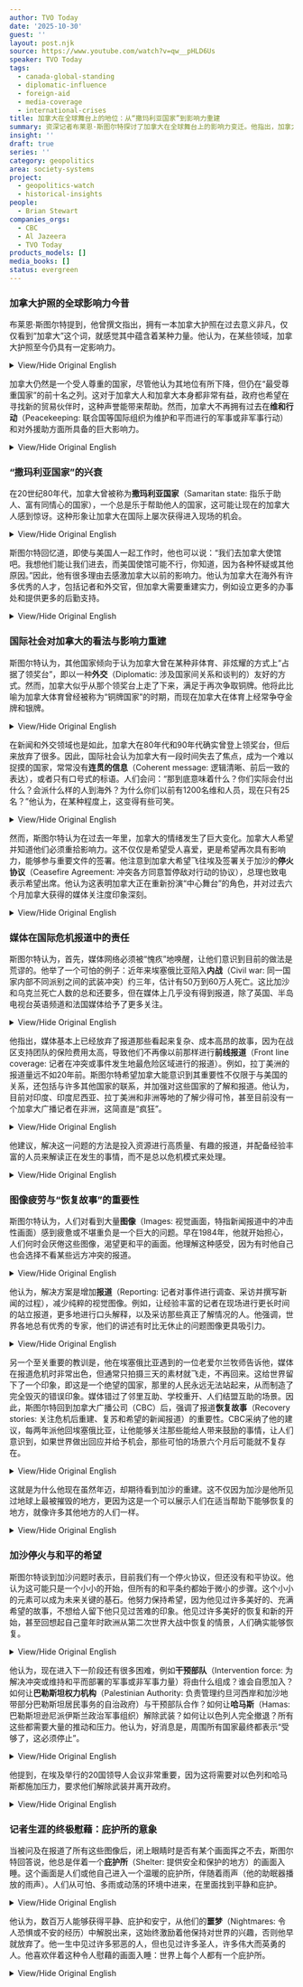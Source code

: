 ```yaml
---
author: TVO Today
date: '2025-10-30'
guest: ''
layout: post.njk
source: https://www.youtube.com/watch?v=qw__pHLD6Us
speaker: TVO Today
tags:
  - canada-global-standing
  - diplomatic-influence
  - foreign-aid
  - media-coverage
  - international-crises
title: 加拿大在全球舞台上的地位：从“撒玛利亚国家”到影响力重建
summary: 资深记者布莱恩·斯图尔特探讨了加拿大在全球舞台上的影响力变迁。他指出，加拿大护照曾象征着强大的外交影响力，尤其是在维和与对外援助方面被誉为“撒玛利亚国家”。然而，这种影响力在后期有所衰退，国际社会认为加拿大一度失去焦点。斯图尔特也观察到加拿大正努力重拾其在全球事务中的中心地位，并强调媒体在报道国际危机时应承担更多责任，不仅关注灾难，更要展现恢复与重建的希望。
insight: ''
draft: true
series: ''
category: geopolitics
area: society-systems
project:
  - geopolitics-watch
  - historical-insights
people:
  - Brian Stewart
companies_orgs:
  - CBC
  - Al Jazeera
  - TVO Today
products_models: []
media_books: []
status: evergreen
---
```

### 加拿大护照的全球影响力今昔

布莱恩·斯图尔特提到，他曾撰文指出，拥有一本加拿大护照在过去意义非凡，仅仅看到“加拿大”这个词，就感觉其中蕴含着某种力量。他认为，在某些领域，加拿大护照至今仍具有一定影响力。

<details>
<summary>View/Hide Original English</summary>
<p class="english-text">You write having a Canadian passport meant something looking just through your press passes. Just seeing the word Canada felt like there was some power to it. Do you think it holds the same sway. In some areas? It does.</p>
</details>

加拿大仍然是一个受人尊重的国家，尽管他认为其地位有所下降，但仍在“最受尊重国家”的前十名之列。这对于加拿大人和加拿大本身都非常有益，政府也希望在寻找新的贸易伙伴时，这种声誉能带来帮助。然而，加拿大不再拥有过去在**维和行动**（Peacekeeping: 联合国等国际组织为维护和平而进行的军事或非军事行动）和对外援助方面所具备的巨大影响力。

<details>
<summary>View/Hide Original English</summary>
<p class="english-text">Canada is still a respected country, though. I think it's fallen. It's still in the top ten of most respected countries, and that can really be very, very helpful for Canadians and Canada. And certainly the government's hoping it will be very helpful as it looks for new trading partners. But it doesn't have that same that same clout that it used to have when it was very big in peacekeeping, very big in foreign aid.</p>
</details>

### “撒玛利亚国家”的兴衰

在20世纪80年代，加拿大曾被称为**撒玛利亚国家**（Samaritan state: 指乐于助人、富有同情心的国家），一个总是乐于帮助他人的国家，这可能让现在的加拿大人感到惊讶。这种形象让加拿大在国际上屡次获得进入现场的机会。

<details>
<summary>View/Hide Original English</summary>
<p class="english-text">There was a period in the '80s. Canadians may be surprised by this now, but we were often referred to as the Samaritan state, the state that always wanted to be out there helping others. And that gave us a kind of a entrance over and over on the ground.</p>
</details>

斯图尔特回忆道，即使与美国人一起工作时，他也可以说：“我们去加拿大使馆吧。我想他们能让我们进去，而美国使馆可能不行，你知道，因为各种怀疑或其他原因。”因此，他有很多理由去感激加拿大以前的影响力。他认为加拿大在海外有许多优秀的人才，包括记者和外交官，但加拿大需要重建实力，例如设立更多的办事处和提供更多的后勤支持。

<details>
<summary>View/Hide Original English</summary>
<p class="english-text">Even when I was working with the Americans, I could say, let's go the Canadian Embassy. I think they'll be able to get us in where the American Embassy couldn't, you know, because of various suspicions or what have you. So I had many reasons to really appreciate that Canadian clout before. I think we have wonderful people abroad. And I have to underscore that. I think our reporters that are abroad now are as good as any in history, and I think we still have some extremely good diplomats, but we have to rebuild the strength, you know, more better, more bureaus and more more logistical support all the way through.</p>
</details>

### 国际社会对加拿大的看法与影响力重建

斯图尔特认为，其他国家倾向于认为加拿大曾在某种非体育、非炫耀的方式上“占据了领奖台”，即以一种**外交**（Diplomatic: 涉及国家间关系和谈判的）友好的方式。然而，加拿大似乎从那个领奖台上走了下来，满足于再次争取铜牌。他将此比喻为加拿大体育曾经被称为“铜牌国家”的时期，而现在加拿大在体育上经常争夺金牌和银牌。

<details>
<summary>View/Hide Original English</summary>
<p class="english-text">I think other countries, from what I gather, you know, tend to feel that we, we, we own the podium in a kind of non-sports way, a non swaggering way, but in a kind of diplomatic, friendly way. And we sort of stepped down from that podium and were content to go for bronze again. You know, there was a time when Canadian Sports Canada was known as the bronze medal nation, right? Well, we're not anymore. We're up there often for gold and silvers and all that.</p>
</details>

在新闻和外交领域也是如此，加拿大在80年代和90年代确实曾登上领奖台，但后来放弃了很多。因此，国际社会认为加拿大有一段时间失去了焦点，成为一个难以捉摸的国家，常常没有**连贯的信息**（Coherent message: 逻辑清晰、前后一致的表达），或者只有口号式的标语。人们会问：“那到底意味着什么？你们实际会付出什么？会派什么样的人到海外？为什么你们以前有1200名维和人员，现在只有25名？”他认为，在某种程度上，这变得有些可笑。

<details>
<summary>View/Hide Original English</summary>
<p class="english-text">Well, the same way with in our journalism and our diplomacy and the rest of it, we really were did manage to get on the podium in the '80s and '90s through that period and then gave a lot of it up. So they think that for a period we lost focus. We seem to be a hard country to read. We didn't seem to have a coherent message quite often, or we would have a bumper sticker slogan as a message and people say, well, what does that mean, really? What are you actually going to give? What kind of people are you going to send abroad? How come you used to have, you know, 1200 peacekeepers in the world? Now you've got 25, right? I mean, at some stage it becomes almost a little bit laughable.</p>
</details>

然而，斯图尔特认为在过去一年里，加拿大的情绪发生了巨大变化。加拿大人希望并知道他们必须重拾影响力。这不仅仅是希望受人喜爱，更是希望再次具有影响力，能够参与重要文件的签署。他注意到加拿大希望飞往埃及签署关于加沙的**停火协议**（Ceasefire Agreement: 冲突各方同意暂停敌对行动的协议），总理也致电表示希望出席。他认为这表明加拿大正在重新扮演“中心舞台”的角色，并对过去六个月加拿大获得的媒体关注度印象深刻。

<details>
<summary>View/Hide Original English</summary>
<p class="english-text">Now, having said that, I think there's a big change in the Canadian mood that I feel in the last year. And I think Canada Canadians want to get back and know they have to get back. I really think is very important. It's not just a wish to be well-liked. It's a wish to be influential again, to be able to be. At the signing of documents. Notice Canada wanted to fly into Egypt for the signing of the cease fire agreement over Gaza. It you know, our Prime Minister phoned up and said, I want to come to be there. I'm not sure we would have done that before. So I think there's much more of Canada taking a we're in centre stage again role. And I'm very impressed by the amount of media coverage Canada tends to get now in the last six months or so. Over that before.</p>
</details>

### 媒体在国际危机报道中的责任

斯图尔特认为，首先，媒体网络必须被“愧疚”地唤醒，让他们意识到目前的做法是荒谬的。他举了一个可怕的例子：近年来埃塞俄比亚陷入**内战**（Civil war: 同一国家内部不同派别之间的武装冲突）约三年，估计有50万到60万人死亡。这比加沙和乌克兰死亡人数的总和还要多，但在媒体上几乎没有得到报道，除了英国、半岛电视台英语频道和法国媒体给予了更多关注。

<details>
<summary>View/Hide Original English</summary>
<p class="english-text">I think I think, first of all, networks have to be guilted back into realising, you know, what you're doing is ridiculous. I mean, I'll give you one horrible example that Ethiopia fell back into a civil war in recent years for about three year period when it's estimated that somewhere between half a million and 600,000 people died. That's more people than died in Gaza and Ukraine combined, yet got almost no coverage in the media. Very, very little coverage except in maybe the British and Al Jazeera and English and the French gave it more coverage.</p>
</details>

他指出，媒体基本上已经放弃了报道那些看起来复杂、成本高昂的故事，因为在战区支持团队的保险费用太高，导致他们不再像以前那样进行**前线报道**（Front line coverage: 记者在冲突或事件发生地最危险区域进行的报道）。例如，拉丁美洲的报道量远不如20年前。斯图尔特希望加拿大能意识到其重要性不仅限于与美国的关系，还包括与许多其他国家的联系，并加强对这些国家的了解和报道。他认为，目前对印度、印度尼西亚、拉丁美洲和非洲等地的了解少得可怜，甚至目前没有一个加拿大广播记者在非洲，这简直是“疯狂”。

<details>
<summary>View/Hide Original English</summary>
<p class="english-text">But basically we've turned we've just gone away from covering stories because they seem complex, more costly to go there. And how would you support a team in the field? We don't do front line coverage in wars like Ukraine anymore, because the insurance is so high, and so we were sort of backing off, covering a lot of areas of the world. We don't cover Latin America nearly as much as we were doing so 20 years ago. This needs to be explained more, but I think the networks have to be somewhat guilted back and guilt themselves back. And I'm hoping that this, this whole era we're going into now where Canada is really realising we're not just Canada, US in terms of importance, we're Canada and a lot of other countries that we better get to know about much more than we do and have been reporting on in recent years. And we're scandalously unaware, really. You know, the big picture in India or Indonesia, Latin America, Africa. I don't think there's a single Canadian broadcast correspondent in Africa at the moment, which is just crazy.</p>
</details>

他建议，解决这一问题的方法是投入资源进行高质量、有趣的报道，并配备经验丰富的人员来解读正在发生的事情，而不是总以危机模式来处理。

<details>
<summary>View/Hide Original English</summary>
<p class="english-text">So that would help it. And then then putting the resources into the coverage, making the coverage good and interesting, which foreign news tends to be. And then at the base itself, you need experienced people able to interpret what's going on in a lesson. It's always a crisis mode.</p>
</details>

### 图像疲劳与“恢复故事”的重要性

斯图尔特认为，人们对看到大量**图像**（Images: 视觉画面，特指新闻报道中的冲击性画面）感到疲惫或不堪重负是一个巨大的问题。早在1984年，他就开始担心，人们何时会厌倦这些图像，渴望更和平的画面。他理解这种感受，因为有时他自己也会选择不看某些远方冲突的报道。

<details>
<summary>View/Hide Original English</summary>
<p class="english-text">I think that is a massive problem. I worried even back in 1984, all those years ago, that the images we were sending out, at what point would people just say, you know, I don't want to live with these kind of images, you know, I want a better peaceful images and I can't fault them, you know? I mean, there are certain times when I'm watching images of coverage from afar where I just I think I'll miss that tonight. I'll watch something else. It's understandable. It's human nature.</p>
</details>

他认为，解决方案是增加**报道**（Reporting: 记者对事件进行调查、采访并撰写新闻的过程），减少纯粹的视觉图像。例如，让经验丰富的记者在现场进行更长时间的站立报道，更多地进行口头解释，以及采访那些真正了解情况的人。他强调，世界各地总有优秀的专家，他们的讲述有时比无休止的问题图像更具吸引力。

<details>
<summary>View/Hide Original English</summary>
<p class="english-text">I don't know what. I don't know what the answer to that is, except to put more reporting and less of the image in, like, you know, I think longer stand ups by experienced reporters in the field that are less the vivid images, but more the verbal explanation, longer interviews with people who know what they's talking about. And there are so many of those, I mean, they're always good experts. Wherever you go in the world, those things can be more compelling at times than the endless images of problems.</p>
</details>

另一个至关重要的教训是，他在埃塞俄比亚遇到的一位老爱尔兰牧师告诉他，媒体在报道危机时非常出色，但通常只拍摄三天的素材就飞走，不再回来。这给世界留下了一个印象，即这是一个绝望的国家，那里的人民永远无法站起来，从而制造了完全毁灭的错误印象。媒体错过了邻里互助、学校重开、人们结盟互助的场景。因此，斯图尔特回到加拿大广播公司（CBC）后，强调了报道**恢复故事**（Recovery stories: 关注危机后重建、复苏和希望的新闻报道）的重要性。CBC采纳了他的建议，每两年派他回埃塞俄比亚，让他能够关注那些能给人带来鼓励的事情，让人们意识到，如果世界做出回应并给予机会，那些可怕的场景六个月后可能就不复存在。

<details>
<summary>View/Hide Original English</summary>
<p class="english-text">And the other thing that I think is critically important. One lesson I learned in Ethiopia was of a very old Irish priest, came up to me in a feeding centre and said, you know, you media are just wonderful at coming into crises. You run in, you do three days of footage and then you fly away again and you don't come back and we have to stay on afterwards, of course. And the world gets an image that this was a hopeless country of hopeless people who never managed to get off their knees. And you create this wrong impression of complete devastation. You're not around to see people NEIGHBOURS come back together. Schools reopen, people form alliances and start helping each other. You miss that. So I went back to CBC and said, you know, he has a real point, and I think CBC's duty must be to go back and do recovery stories a great deal. And they did. Said they started to send me back almost every two years to Ethiopia, where I could focus on the kind of things that gave people encouragement to realise, you know, these horrible scenes you're seeing. They need not be the same scenes six months from now. If the world responds and the country is given a chance.</p>
</details>

这就是为什么他现在虽然年迈，却期待看到加沙的重建。这不仅因为加沙是他所见过地球上最被摧毁的地方，更因为这是一个可以展示人们在适当帮助下能够恢复的地方，就像许多其他地方的人们一样。

<details>
<summary>View/Hide Original English</summary>
<p class="english-text">That's why, in a way, I have to say I'm rather old now. I look forward to seeing the rebuilding of Gaza, you know, not just because it's the most wrecked place I've ever seen on Earth, but it's a place that will show that people can, with the proper help, come back as they do come back from so many places.</p>
</details>

### 加沙停火与和平的希望

斯图尔特谈到加沙问题时表示，目前我们有一个停火协议，但还没有和平协议。他认为这可能只是一个小小的开始，但所有的和平条约都始于微小的步骤。这个小小的元素可以成为未来关键的基石。他努力保持希望，因为他见过许多美好的、充满希望的故事，不想给人留下他只见过苦难的印象。他见过许多美好的恢复和新的开始，甚至回想起自己童年时欧洲从第二次世界大战中恢复的情景，人们确实能够恢复。

<details>
<summary>View/Hide Original English</summary>
<p class="english-text">Well, I think we have a ceasefire. We don't have a peace agreement. We have a ceasefire agreement. You could say it's a small step, but, you know, all peace treaties begin. Small people say, oh, well, it's only a small element. Well, you have to start somewhere. And that small element can become the key building block down the road. So I try to be hopeful because I've seen wonderful, hopeful stories. I don't want to give people the impression I've only seen misery in life. I've seen a lot of wonderful recovery and new beginnings life. And, you know, I think back even to my childhood as a young child with Europe recovering from the Second World War, people do recover.</p>
</details>

他认为，现在进入下一阶段还有很多困难，例如**干预部队**（Intervention force: 为解决冲突或维持和平而部署的军事或非军事力量）将由什么组成？谁会自愿加入？如何让**巴勒斯坦权力机构**（Palestinian Authority: 负责管理约旦河西岸和加沙地带部分巴勒斯坦居民事务的自治政府）与干预部队合作？如何让**哈马斯**（Hamas: 巴勒斯坦逊尼派伊斯兰政治军事组织）解除武装？如何让以色列人完全撤退？所有这些都需要大量的推动和压力。他认为，好消息是，周围所有国家最终都表示“受够了，这必须停止”。

<details>
<summary>View/Hide Original English</summary>
<p class="english-text">So I think there's a lot of difficulty now to go on to the next phase, the intervention force. What's it going to be made of? Who's going to volunteer to go into that? How are you going to bring a Palestinian Authority into work with that intervention force? How are you going to get Hamas to disarm? How are you going to get the Israelis to fully pull back all these stage by stage things that that need a lot of push and pressure? And the good thing I feel what I think is essential is that finally, all the countries around are saying, that's it, we've had it. This has to stop.</p>
</details>

他提到，在埃及举行的20国领导人会议非常重要，因为这将需要对以色列和哈马斯都施加压力，要求他们解除武装并离开政府。

<details>
<summary>View/Hide Original English</summary>
<p class="english-text">And, you know, it was very interesting that session in Egypt when 20 leaders of nations got together, because I think that's going to be needed. Pressure can maintained on Israel, pressure maintained on Hamas as well, that you've got to disarm. You've got to leave government.</p>
</details>

### 记者生涯的终极慰藉：庇护所的意象

当被问及在报道了所有这些图像后，闭上眼睛时是否有某个画面挥之不去，斯图尔特回答说，他总是伴着一个**庇护所**（Shelter: 提供安全和保护的地方）的画面入睡。这个画面是人们或他自己进入一个温暖的庇护所，伴随着雨声（他的助眠器播放的雨声）。人们从可怕、多雨或动荡的环境中进来，在里面找到平静和庇护。

<details>
<summary>View/Hide Original English</summary>
<p class="english-text">The image I always fall asleep to is the shelter people or myself coming to a warm shelter and my sound machine? I have rain outside so they're coming in from a scary situation, or a rainy situation or a turbulent situation, but they're finding peace and shelter inside.</p>
</details>

他认为，数百万人能够获得平静、庇护和安宁，从他们的**噩梦**（Nightmares: 令人恐惧或不安的经历）中解脱出来，这始终激励着他保持对世界的兴趣，否则他早就放弃了。他一生中见过许多邪恶的人，但也见过许多圣人，许多伟大而英勇的人。他喜欢伴着这种令人慰藉的画面入睡：世界上每个人都有一个庇护所。

<details>
<summary>View/Hide Original English</summary>
<p class="english-text">And I think the fact that millions of people can be brought to peace, shelter and calm can be brought out of their own nightmares is something that kind of inspires me all the time to maintain an interest in the world. Otherwise I would have given up. But boy, I've seen a lot of evil people in my life, but also a lot of saints. A lot of magnificent, heroic people I write about. And that's what I like to fall asleep to, is that comforting image of there's a shelter in the world for everybody, right?</p>
</details>